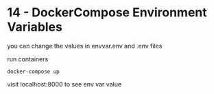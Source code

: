 # 14 - DockerCompose Environment Variables

you can change the values in envvar.env and .env files

run containers
```
docker-compose up
```


visit localhost:8000 to see env var value